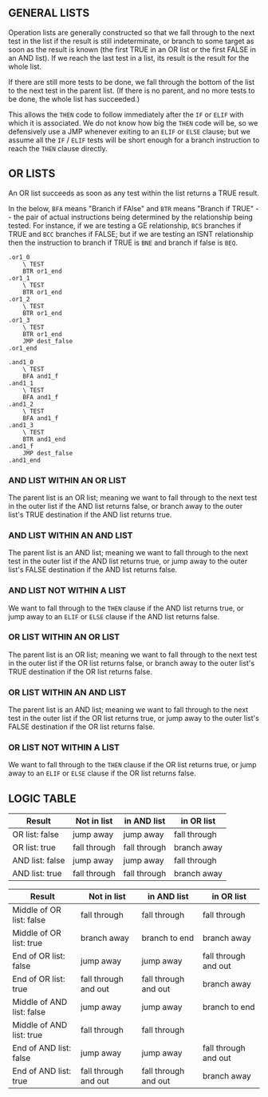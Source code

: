 ## GENERAL LISTS

Operation lists are generally constructed so that we fall through to the
next test in the list if the result is still indeterminate, or branch to
some target as soon as the result is known  (the first TRUE in an OR list
or the first FALSE in an AND list).  If we reach the last test in a list,
its result is the result for the whole list.



If there are still more tests to be done, we fall through the bottom of
the list to the next test in the parent list.  (If there is no parent, and
no more tests to be done, the whole list has succeeded.)

This allows the `THEN` code to follow immediately after the `IF` or
`ELIF` with which it is associated.  We do not know how big the `THEN`
code will be, so we defensively use a JMP whenever exiting to an `ELIF`
or `ELSE` clause; but we assume all the `IF` / `ELIF` tests will be
short enough for a branch instruction to reach the `THEN` clause
directly.





## OR LISTS

An OR list succeeds as soon as any test within the list returns a TRUE
result.

In the below, `BFA` means "Branch if FAlse" and `BTR` means "Branch if
TRUE" -- the pair of actual instructions being determined by the
relationship being tested.  For instance, if we are testing a GE
relationship, `BCS` branches if TRUE and `BCC` branches if FALSE; but
if we are testing an ISNT relationship then the instruction to branch
if TRUE is `BNE` and branch if false is `BEQ`.

```
.or1_0
    \ TEST
    BTR or1_end
.or1_1
    \ TEST
    BTR or1_end
.or1_2
    \ TEST
    BTR or1_end
.or1_3
    \ TEST
    BTR or1_end
    JMP dest_false
.or1_end
```

```
.and1_0
    \ TEST
    BFA and1_f
.and1_1
    \ TEST
    BFA and1_f
.and1_2
    \ TEST
    BFA and1_f
.and1_3
    \ TEST
    BTR and1_end
.and1_f
    JMP dest_false
.and1_end
```




### AND LIST WITHIN AN OR LIST

The parent list is an OR list; meaning we want to fall through to the
next test in the outer list if the AND list returns false, or branch
away to the outer list's TRUE destination if the AND list returns true.

### AND LIST WITHIN AN AND LIST

The parent list is an AND list; meaning we want to fall through to the
next test in the outer list if the AND list returns true, or jump away
to the outer list's FALSE destination if the AND list returns false.

### AND LIST NOT WITHIN A LIST

We want to fall through to the `THEN` clause if the AND list returns
true, or jump away to an `ELIF` or `ELSE` clause if the AND list
returns false.


### OR LIST WITHIN AN OR LIST

The parent list is an OR list; meaning we want to fall through to the
next test in the outer list if the OR list returns false, or branch
away to the outer list's TRUE destination if the OR list returns false.

### OR LIST WITHIN AN AND LIST

The parent list is an AND list; meaning we want to fall through to the
next test in the outer list if the OR list returns true, or jump away
to the outer list's FALSE destination if the OR list returns false.

### OR LIST NOT WITHIN A LIST

We want to fall through to the `THEN` clause if the OR list returns true,
or jump away to an `ELIF` or `ELSE` clause if the OR list returns false.


## LOGIC TABLE

Result          | Not in list  | in AND list  | in OR list
----------------|--------------|--------------|--------------
OR list: false  | jump away    | jump away    | fall through
OR list: true   | fall through | fall through | branch away
AND list: false | jump away    | jump away    | fall through
AND list: true  | fall through | fall through | branch away






Result                    | Not in list          | in AND list           | in OR list
--------------------------|----------------------|-----------------------|---------------------
Middle of OR list: false  | fall through         | fall through          | fall through
Middle of OR list: true   | branch away          | branch to end         | branch away
End of OR list: false     | jump away            | jump away             | fall through and out
End of OR list: true      | fall through and out | fall through and out  | branch away
Middle of AND list: false | jump away            | jump away             | branch to end
Middle of AND list: true  | fall through         | fall through          | 
End of AND list: false    | jump away            | jump away             | fall through and out
End of AND list: true     | fall through and out | fall through and out  | branch away

